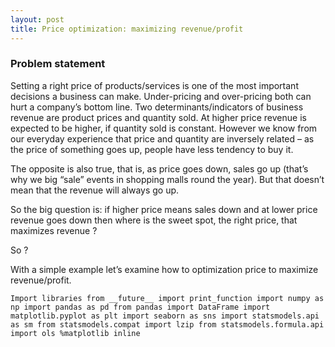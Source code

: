 ```yaml
---
layout: post
title: Price optimization: maximizing revenue/profit
---
```


### Problem statement
Setting a right price of products/services is one of the most important decisions a business can make. Under-pricing and over-pricing both can hurt a company’s bottom line. Two determinants/indicators of business revenue are product prices and quantity sold. At higher price revenue is expected to be higher, if quantity sold is constant. However we know from our everyday experience that price and quantity are inversely related – as the price of something goes up, people have less tendency to buy it.

The opposite is also true, that is, as price goes down, sales go up (that’s why we big “sale” events in shopping malls round the year). But that doesn’t mean that the revenue will always go up.

So the big question is: if higher price means sales down and at lower price revenue goes down then where is the sweet spot, the right price, that maximizes revenue ?

So ?

With a simple example let’s examine how to optimization price to maximize revenue/profit.

`Import libraries
from __future__ import print_function
import numpy as np
import pandas as pd
from pandas import DataFrame
import matplotlib.pyplot as plt
import seaborn as sns
import statsmodels.api as sm
from statsmodels.compat import lzip
from statsmodels.formula.api import ols
%matplotlib inline`
